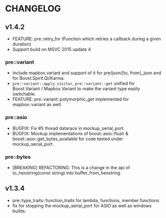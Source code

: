 # CHANGELOG

## v1.4.2

  * FEATURE: pre::retry_for (Function which retries a callback during a given duration)
  * Support build on MSVC 2015 update 4

### pre::variant
  * Include mapbox.variant and support of it for pre/json/[to, from]\_json and for Boost.Spirit.Qi/Karma.
  * `pre::variant::apply_visitor`, `pre::variant::get` unified for Boost.Variant / Mapbox.Variant to make the variant type easily switchable.
  * FEATURE: pre::variant::polymorphic_get implemented for mapbox::variant as well.

### pre::asio
  * BUGFIX: Fix #5 thread datarace in mockup_serial_port.
  * BUGFIX: Mockup implementations of boost::asio::flush & boost::asio::get_bytes_available for code tested under mockup_serial_port.

### pre::bytes
  * [BREAKING] REFACTORING: This is a change in the api of to_hexstring(const string) into buffer_from_hexstring.

## v1.3.4

 * pre::type_traits::function_traits for lambda, functions, member functions
 * fix for stopping the mockup_serial_port for ASIO as well as windows builds.

